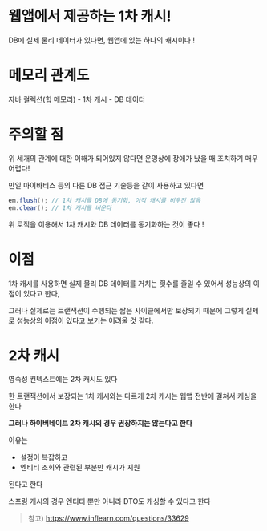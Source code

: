 # 웹앱에서 제공하는 1차 캐시!

DB에 실제 물리 데이터가 있다면, 웹앱에 있는 하나의 캐시이다 !

# 메모리 관계도

자바 컬렉션(힙 메모리) - 1차 캐시 - DB 데이터

# 주의할 점

위 세개의 관계에 대한 이해가 되어있지 않다면 운영상에 장애가 났을 때 조치하기 매우 어렵다!

만일 마이바티스 등의 다른 DB 접근 기술등을 같이 사용하고 있다면

```java
em.flush(); // 1차 캐시를 DB에 동기화, 아직 캐시를 비우진 않음
em.clear(); // 1차 캐시를 비운다
```

위 로직을 이용해서 1차 캐시와 DB 데이터를 동기화하는 것이 좋다 !

# 이점

1차 캐시를 사용하면 실제 물리 DB 데이터를 거치는 횟수를 줄일 수 있어서 성능상의 이점이 있다고 한다,

그러나 실제로는 트랜잭션이 수행되는 짧은 사이클에서만 보장되기 때문에 그렇게 실제로 성능상의 이점이 있다고 보기는 어려울 것 같다.

# 2차 캐시

영속성 컨텍스트에는 2차 캐시도 있다

한 트랜잭션에서 보장되는 1차 캐시와는 다르게 2차 캐시는 웹앱 전반에 걸쳐서 캐싱을 한다

**그러나 하이버네이트 2차 캐시의 경우 권장하지는 않는다고 한다**

이유는

- 설정이 복잡하고
- 엔티티 조회와 관련된 부분만 캐시가 지원

된다고 한다

스프링 캐시의 경우 엔티티 뿐만 아니라 DTO도 캐싱할 수 있다고 한다

> 참고) https://www.inflearn.com/questions/33629

